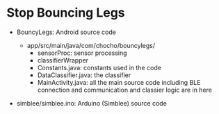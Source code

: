 # Stop Bouncing Legs

- BouncyLegs: Android source code
  - app/src/main/java/com/chocho/bouncylegs/
    - sensorProc: sensor processing
    - classifierWrapper
    - Constants.java: constants used in the code
    - DataClassifier.java: the classifier
    - MainActivity.java: all the main source code including BLE connection and communication and classier logic are in here

- simblee/simblee.ino: Arduino (Simblee) source code
